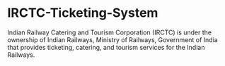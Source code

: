 # IRCTC-Ticketing-System
Indian Railway Catering and Tourism Corporation (IRCTC) is under the ownership of Indian Railways, Ministry of Railways, Government of India that provides ticketing, catering, and tourism services for the Indian Railways.
